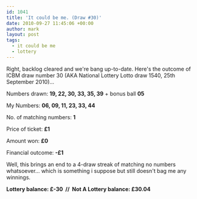 ```yaml
---
id: 1041
title: 'It could be me. (Draw #30)'
date: 2010-09-27 11:45:06 +00:00
author: mark
layout: post
tags:
  - it could be me
  - lottery
---
```

Right, backlog cleared and we're bang up-to-date. Here's the outcome of ICBM draw number 30 (AKA National Lottery Lotto draw 1540, 25th September 2010)&#8230;

Numbers drawn: **19, 22, 30, 33, 35, 39** + bonus ball **05**

My Numbers: **06, 09, 11, 23, 33, 44**

No. of matching numbers: **1**

Price of ticket: **£1**

Amount won: **£0**

Financial outcome: **-£1**

Well, this brings an end to a 4-draw streak of matching no numbers whatsoever&#8230; which is something i suppose but still doesn't bag me any winnings.

**Lottery balance: £-30  //  Not A Lottery balance: £30.04**
